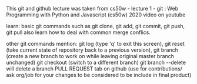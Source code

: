 This git and github lecture was taken from cs50w - lecture 1 - git : Web Programming with Python and Javascript (cs50w) 2020 video on youtube

learn: basic git commands such as 
git clone, git add, git commit, git push, git pull
also learn how to deal with common merge conflics.

other git commands mention: 
git log (type 'q' to exit this screen), 
git reset (take current state of repository back to a previous version),
git branch (create a new branch to work on while leaving original master branch unchanged)
git checkout <branchname> (switch to a different branch)
git branch --delete <branchname> will delete a branch
PULL REQUEST tab on github (use for contributions/ ask org/job for your changes to be considered to be include in final product)